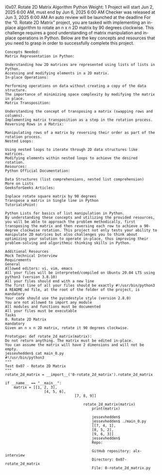 i0x07. Rotate 2D Matrix
Algorithm
Python
 Weight: 1
  Project will start Jun 2, 2025 6:00 AM, must end by Jun 6, 2025 6:00 AM
   Checker was released at Jun 3, 2025 6:00 AM
    An auto review will be launched at the deadline
    For the “0. Rotate 2D Matrix” project, you are tasked with implementing an in-place algorithm to rotate an n x n 2D matrix by 90 degrees clockwise. This challenge requires a good understanding of matrix manipulation and in-place operations in Python. Below are the key concepts and resources that you need to grasp in order to successfully complete this project.

    Concepts Needed:
    Matrix Representation in Python:

    Understanding how 2D matrices are represented using lists of lists in Python.
    Accessing and modifying elements in a 2D matrix.
    In-place Operations:

    Performing operations on data without creating a copy of the data structure.
    The importance of minimizing space complexity by modifying the matrix in place.
    Matrix Transposition:

    Understanding the concept of transposing a matrix (swapping rows and columns).
    Implementing matrix transposition as a step in the rotation process.
    Reversing Rows in a Matrix:

    Manipulating rows of a matrix by reversing their order as part of the rotation process.
    Nested Loops:

    Using nested loops to iterate through 2D data structures like matrices.
    Modifying elements within nested loops to achieve the desired rotation.
    Resources:
    Python Official Documentation:

    Data Structures (list comprehensions, nested list comprehension)
    More on Lists
    GeeksforGeeks Articles:

    Inplace rotate square matrix by 90 degrees
    Transpose a matrix in Single line in Python
    TutorialsPoint:

    Python Lists for basics of list manipulation in Python.
    By understanding these concepts and utilizing the provided resources, you will be able to approach the problem methodically, first transposing the matrix and then reversing each row to achieve a 90-degree clockwise rotation. This project not only tests your ability to manipulate 2D matrices but also challenges you to think about optimizing your solution to operate in-place, thus improving their problem-solving and algorithmic thinking skills in Python.

    Additional Resources
    Mock Technical Interview
    Requirements
    General
    Allowed editors: vi, vim, emacs
    All your files will be interpreted/compiled on Ubuntu 20.04 LTS using python3 (version 3.8.10)
    All your files should end with a new line
    The first line of all your files should be exactly #!/usr/bin/python3
    A README.md file, at the root of the folder of the project, is mandatory
    Your code should use the pycodestyle style (version 2.8.0)
    You are not allowed to import any module
    All modules and functions must be documented
    All your files must be executable
    Tasks
    0. Rotate 2D Matrix
    mandatory
    Given an n x n 2D matrix, rotate it 90 degrees clockwise.

    Prototype: def rotate_2d_matrix(matrix):
    Do not return anything. The matrix must be edited in-place.
    You can assume the matrix will have 2 dimensions and will not be empty.
    jessevhedden$ cat main_0.py
    #!/usr/bin/python3
    """
    Test 0x07 - Rotate 2D Matrix
    """
    rotate_2d_matrix = __import__('0-rotate_2d_matrix').rotate_2d_matrix

    if __name__ == "__main__":
        matrix = [[1, 2, 3],
                      [4, 5, 6],
                                    [7, 8, 9]]

                                        rotate_2d_matrix(matrix)
                                            print(matrix)

                                            jessevhedden$
                                            jessevhedden$ ./main_0.py
                                            [[7, 4, 1],
                                            [8, 5, 2],
                                            [9, 6, 3]]
                                            jessevhedden$
                                            Repo:

                                            GitHub repository: alx-interview
                                            Directory: 0x07-rotate_2d_matrix
                                            File: 0-rotate_2d_matrix.py


